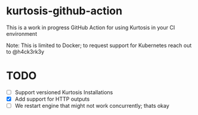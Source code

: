 # kurtosis-github-action

This is a work in progress GitHub Action for using Kurtosis in your CI environment

Note: This is limited to Docker; to request support for Kubernetes reach out to @h4ck3rk3y

# TODO

- [ ] Support versioned Kurtosis Installations
- [x] Add support for HTTP outputs
- [ ] We restart engine that might not work concurrently; thats okay